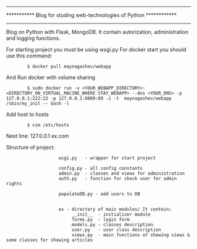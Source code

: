 ********************************************************************
*********** Blog for studing web-technologies of Python ************
********************************************************************

Blog on Python with Flask, MongoDB.
It contain autorization, administration and logging functions.

For starting project you must be using wsgi.py
For docker start you should use this command:

            $ docker pull maynagashev/webapp
And Run docker with volume sharing

            $ sudo docker run -v <YOUR_WEBAPP_DIRECTORY>:<DIRECTORY_ON_VIRTUAL_MACINE_WHERE STAY_WEBAPP> --dns <YOUR_DNS> -p 127.0.0.1:222:22 -p 127.0.0.1:8080:80 -i -t  maynagashev/webapp /sbin/my_init -- bash -l

Add host to hosts

            $ vim /etc/hosts
            
Next line:
127.0.0.1     ex.com


   Structure of project:


                        wsgi.py   - wrapper for start project

                        config.py - all config constants
                        admin.py  - classes and views for administration
                        auth.py   - function for check user for admin rights

                        populateDB.py - add users to DB


                        ex - directory of main modules/ It contein:
                             __init__  - initializer module
                             forms.py  - login form
                             models.py - classes description
                             user.py   - user class description
                             views.py  - main functions of showing views & some classes for showing articles

